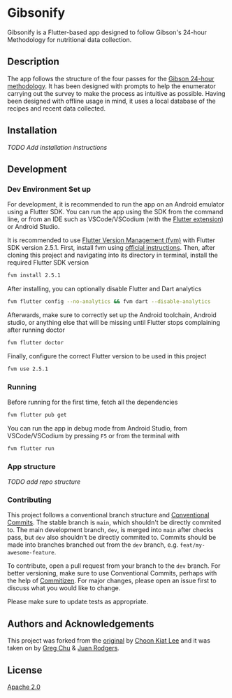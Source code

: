 # Gibsonify

Gibsonify is a Flutter-based app designed to follow Gibson's 24-hour Methodology for nutritional data collection.

## Description

The app follows the structure of the four passes for the [Gibson 24-hour methodology](https://www.gov.uk/research-for-development-outputs/an-interactive-24-hour-recall-for-assessing-the-adequacy-of-iron-and-zinc-intakes-in-developing-countries). It has been designed with prompts to help the enumerator carrying out the survey to make the process as intuitive as possible. Having been designed with offline usage in mind, it uses a local database of the recipes and recent data collected.

## Installation

_TODO Add installation instructions_

<!--
Probably direct (signed) apk download from GitHub releases, then maybe Google Play Store & F-droid links?
-->

## Development

### Dev Environment Set up

For development, it is recommended to run the app on an Android emulator using a Flutter SDK. You can run the app using the SDK from the command line, or from an IDE such as VSCode/VSCodium (with the [Flutter extension](https://open-vsx.org/extension/Dart-Code/flutter)) or Android Studio.

It is recommended to use [Flutter Version Management (fvm)](https://fvm.app) with Flutter SDK version 2.5.1. First, install fvm using [official instructions](https://fvm.app/docs/getting_started/installation). Then, after cloning this project and navigating into its directory in terminal, install the required Flutter SDK version

```bash
fvm install 2.5.1
```

After installing, you can optionally disable Flutter and Dart analytics

```bash
fvm flutter config --no-analytics && fvm dart --disable-analytics
```

Afterwards, make sure to correctly set up the Android toolchain, Android studio, or anything else that will be missing until Flutter stops complaining after running doctor

```bash
fvm flutter doctor
```

Finally, configure the correct Flutter version to be used in this project

```bash
fvm use 2.5.1
```

### Running

Before running for the first time, fetch all the dependencies

```bash
fvm flutter pub get
```

You can run the app in debug mode from Android Studio, from VSCode/VSCodium by pressing `F5` or from the terminal with

```bash
fvm flutter run
```

### App structure

_TODO add repo structure_

### Contributing

This project follows a conventional branch structure and [Conventional Commits](https://www.conventionalcommits.org/). The stable branch is `main`, which shouldn't be directly commited to. The main development branch, `dev`, is merged into `main` after checks pass, but `dev` also shouldn't be directly commited to. Commits should be made into branches branched out from the `dev` branch, e.g. `feat/my-awesome-feature`.

To contribute, open a pull request from your branch to the `dev` branch. For better versioning, make sure to use Conventional Commits, perhaps with the help of [Commitizen](https://commitizen-tools.github.io/commitizen/). For major changes, please open an issue first to discuss what you would like to change.

Please make sure to update tests as appropriate.

## Authors and Acknowledgements

This project was forked from the [original](https://github.com/choonkiatlee/ICRISAT-mobile) by [Choon Kiat Lee](https://github.com/choonkiatlee) and it was taken on by [Greg Chu](https://github.com/gregchu6) & [Juan Rodgers](https://github.com/rodgersjuan).

## License

[Apache 2.0](https://www.apache.org/licenses/LICENSE-2.0)